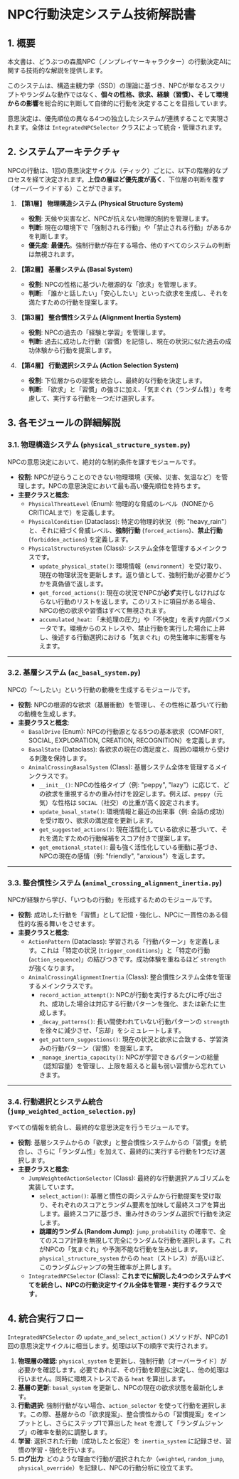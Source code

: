 # **NPC行動決定システム技術解説書**

## 1. 概要

本文書は、どうぶつの森風NPC（ノンプレイヤーキャラクター）の行動決定AIに関する技術的な解説を提供します。

このシステムは、構造主観力学（SSD）の理論に基づき、NPCが単なるスクリプトやランダムな動作ではなく、**個々の性格、欲求、経験（習慣）、そして環境からの影響**を総合的に判断して自律的に行動を決定することを目指しています。

意思決定は、優先順位の異なる4つの独立したシステムが連携することで実現されます。全体は `IntegratedNPCSelector` クラスによって統合・管理されます。

## 2. システムアーキテクチャ

NPCの行動は、1回の意思決定サイクル（ティック）ごとに、以下の階層的なプロセスを経て決定されます。**上位の層ほど優先度が高く**、下位層の判断を覆す（オーバーライドする）ことができます。

1.  **【第1層】 物理構造システム (Physical Structure System)**
    * **役割**: 天候や災害など、NPCが抗えない物理的制約を管理します。
    * **判断**: 現在の環境下で「強制される行動」や「禁止される行動」があるかを判断します。
    * **優先度**: **最優先**。強制行動が存在する場合、他のすべてのシステムの判断は無視されます。

2.  **【第2層】 基層システム (Basal System)**
    * **役割**: NPCの性格に基づいた根源的な「欲求」を管理します。
    * **判断**: 「誰かと話したい」「安心したい」といった欲求を生成し、それを満たすための行動を提案します。

3.  **【第3層】 整合慣性システム (Alignment Inertia System)**
    * **役割**: NPCの過去の「経験と学習」を管理します。
    * **判断**: 過去に成功した行動（習慣）を記憶し、現在の状況に似た過去の成功体験から行動を提案します。

4.  **【第4層】 行動選択システム (Action Selection System)**
    * **役割**: 下位層からの提案を統合し、最終的な行動を決定します。
    * **判断**: 「欲求」と「習慣」の強さに加え、「気まぐれ（ランダム性）」を考慮して、実行する行動を一つだけ選択します。

## 3. 各モジュールの詳細解説

### 3.1. 物理構造システム (`physical_structure_system.py`)

NPCの意思決定において、絶対的な制約条件を課すモジュールです。

* **役割**: NPCが逆らうことのできない物理環境（天候、災害、気温など）を管理します。NPCの意思決定において最も高い優先順位を持ちます。
* **主要クラスと概念**:
    * `PhysicalThreatLevel` (Enum): 物理的な脅威のレベル（NONEからCRITICALまで）を定義します。
    * `PhysicalCondition` (Dataclass): 特定の物理的状況（例: "heavy_rain"）と、それに紐づく脅威レベル、**強制行動** (`forced_actions`)、**禁止行動** (`forbidden_actions`) を定義します。
    * `PhysicalStructureSystem` (Class): システム全体を管理するメインクラスです。
        * `update_physical_state()`: 環境情報（`environment`）を受け取り、現在の物理状況を更新します。返り値として、強制行動が必要かどうかを真偽値で返します。
        * `get_forced_actions()`: 現在の状況でNPCが**必ず**実行しなければならない行動のリストを返します。このリストに項目がある場合、NPCの他の欲求や習慣はすべて無視されます。
        * `accumulated_heat`: 「未処理の圧力」や「不快度」を表す内部パラメータです。環境からのストレスや、禁止行動を実行した場合に上昇し、後述する行動選択における「気まぐれ」の発生確率に影響を与えます。

---

### 3.2. 基層システム (`ac_basal_system.py`)

NPCの「～したい」という行動の動機を生成するモジュールです。

* **役割**: NPCの根源的な欲求（基層衝動）を管理し、その性格に基づいて行動の動機を生成します。
* **主要クラスと概念**:
    * `BasalDrive` (Enum): NPCの行動源となる5つの基本欲求（COMFORT, SOCIAL, EXPLORATION, CREATION, RECOGNITION）を定義します。
    * `BasalState` (Dataclass): 各欲求の現在の満足度と、周囲の環境から受ける刺激を保持します。
    * `AnimalCrossingBasalSystem` (Class): 基層システム全体を管理するメインクラスです。
        * `__init__()`: NPCの性格タイプ（例: "peppy", "lazy"）に応じて、どの欲求を重視するかの重み付けを設定します。例えば、`peppy`（元気）な性格は `SOCIAL`（社交）の比重が高く設定されます。
        * `update_basal_state()`: 環境情報と最近の出来事（例: 会話の成功）を受け取り、欲求の満足度を更新します。
        * `get_suggested_actions()`: 現在活性化している欲求に基づいて、それを満たすための行動候補をスコア付きで提案します。
        * `get_emotional_state()`: 最も強く活性化している衝動に基づき、NPCの現在の感情（例: "friendly", "anxious"）を返します。

---

### 3.3. 整合慣性システム (`animal_crossing_alignment_inertia.py`)

NPCが経験から学び、「いつもの行動」を形成するためのモジュールです。

* **役割**: 成功した行動を「習慣」として記憶・強化し、NPCに一貫性のある個性的な振る舞いをさせます。
* **主要クラスと概念**:
    * `ActionPattern` (Dataclass): 学習される「行動パターン」を定義します。これは「特定の状況 (`trigger_conditions`)」と「特定の行動 (`action_sequence`)」の結びつきです。成功体験を重ねるほど `strength` が強くなります。
    * `AnimalCrossingAlignmentInertia` (Class): 整合慣性システム全体を管理するメインクラスです。
        * `record_action_attempt()`: NPCが行動を実行するたびに呼び出され、成功した場合は対応する行動パターンを強化、または新たに生成します。
        * `_decay_patterns()`: 長い間使われていない行動パターンの `strength` を徐々に減少させ、「忘却」をシミュレートします。
        * `get_pattern_suggestions()`: 現在の状況と欲求に合致する、学習済みの行動パターン（習慣）を提案します。
        * `_manage_inertia_capacity()`: NPCが学習できるパターンの総量（認知容量）を管理し、上限を超えると最も弱い習慣から忘れていきます。

---

### 3.4. 行動選択とシステム統合 (`jump_weighted_action_selection.py`)

すべての情報を統合し、最終的な意思決定を行うモジュールです。

* **役割**: 基層システムからの「欲求」と整合慣性システムからの「習慣」を統合し、さらに「ランダム性」を加えて、最終的に実行する行動を1つだけ選択します。
* **主要クラスと概念**:
    * `JumpWeightedActionSelector` (Class): 最終的な行動選択アルゴリズムを実装しています。
        * `select_action()`: 基層と慣性の両システムから行動提案を受け取り、それぞれのスコアとランダム要素を加味して最終スコアを算出します。最終スコアに基づき、重み付きのランダム選択で行動を決定します。
        * **跳躍的ランダム (Random Jump)**: `jump_probability` の確率で、全てのスコア計算を無視して完全にランダムな行動を選択します。これがNPCの「気まぐれ」や予測不能な行動を生み出します。`physical_structure_system` からの `heat`（ストレス）が高いほど、このランダムジャンプの発生確率が上昇します。
    * `IntegratedNPCSelector` (Class): **これまでに解説した4つのシステムすべてを統合し、NPCの行動決定サイクル全体を管理・実行するクラスです**。

## 4. 統合実行フロー

`IntegratedNPCSelector` の `update_and_select_action()` メソッドが、NPCの1回の意思決定サイクルに相当します。処理は以下の順序で実行されます。

1.  **物理層の確認**: `physical_system` を更新し、強制行動（オーバーライド）が必要かを確認します。必要であれば、その行動を即座に決定し、他の処理は行いません。同時に環境ストレスである `heat` を算出します。
2.  **基層の更新**: `basal_system` を更新し、NPCの現在の欲求状態を最新化します。
3.  **行動選択**: 強制行動がない場合、`action_selector` を使って行動を選択します。この際、基層からの「欲求提案」、整合慣性からの「習慣提案」をインプットとし、さらにステップ1で算出した `heat` を渡して「ランダムジャンプ」の確率を動的に調整します。
4.  **学習**: 選択された行動（成功したと仮定）を `inertia_system` に記録させ、習慣の学習・強化を行います。
5.  **ログ出力**: どのような理由で行動が選択されたか（`weighted`, `random_jump`, `physical_override`）を記録し、NPCの行動分析に役立てます。